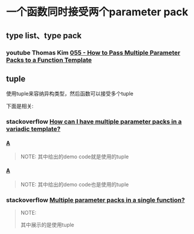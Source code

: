 # 一个函数同时接受两个parameter pack

## type list、type pack

### youtube Thomas Kim [055 - How to Pass Multiple Parameter Packs to a Function Template](https://www.youtube.com/watch?v=g5TAEwLgkdc)



## tuple

使用tuple来容纳异构类型，然后函数可以接受多个tuple

下面是相关:

### stackoverflow [How can I have multiple parameter packs in a variadic template?](https://stackoverflow.com/questions/9831501/how-can-i-have-multiple-parameter-packs-in-a-variadic-template)

#### [A](https://stackoverflow.com/a/9844425/10173843)

> NOTE: 其中给出的demo code就是使用的tuple


#### [A](https://stackoverflow.com/a/52561399/10173843)

> NOTE: 其中给出的demo code也是使用的tuple


### stackoverflow [Multiple parameter packs in a single function?](https://stackoverflow.com/questions/48739516/multiple-parameter-packs-in-a-single-function?rq=1)

> NOTE: 
>
> 其中展示的是使用tuple



